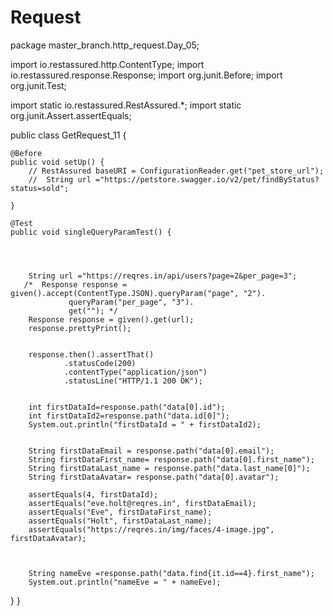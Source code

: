 # Request


package master_branch.http_request.Day_05;

import io.restassured.http.ContentType;
import io.restassured.response.Response;
import org.junit.Before;
import org.junit.Test;

import static io.restassured.RestAssured.*;
import static org.junit.Assert.assertEquals;

public class GetRequest_11 {

    @Before
    public void setUp() {
        // RestAssured baseURI = ConfigurationReader.get("pet_store_url");
        //  String url ="https://petstore.swagger.io/v2/pet/findByStatus?status=sold";

    }

    @Test
    public void singleQueryParamTest() {




        String url ="https://reqres.in/api/users?page=2&per_page=3";
       /*  Response response = given().accept(ContentType.JSON).queryParam("page", "2").
                 queryParam("per_page", "3").
                 get(""); */
        Response response = given().get(url);
        response.prettyPrint();


        response.then().assertThat()
                .statusCode(200)
                .contentType("application/json")
                .statusLine("HTTP/1.1 200 OK");


        int firstDataId=response.path("data[0].id");
        int firstDataId2=response.path("data.id[0]");
        System.out.println("firstDataId = " + firstDataId2);


        String firstDataEmail = response.path("data[0].email");
        String firstDataFirst_name= response.path("data[0].first_name");
        String firstDataLast_name = response.path("data.last_name[0]");
        String firstDataAvatar= response.path("data[0].avatar");

        assertEquals(4, firstDataId);
        assertEquals("eve.holt@reqres.in", firstDataEmail);
        assertEquals("Eve", firstDataFirst_name);
        assertEquals("Holt", firstDataLast_name);
        assertEquals("https://reqres.in/img/faces/4-image.jpg", firstDataAvatar);



        String nameEve =response.path("data.find{it.id==4}.first_name");
        System.out.println("nameEve = " + nameEve);




}
}
